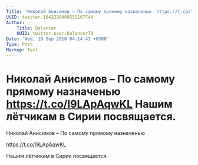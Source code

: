 ```yaml
---
Title: 'Николай Анисимов – По самому прямому назначенью  https://t.co/l9LApAqwKL  Нашим лётчикам в Сирии посвящается.'
UUID: twitter.1042220408555167744
Author:
    Title: Balancer
    UUID: twitter.user.balancer73
Date: 'Wed, 19 Sep 2018 04:14:43 +0300'
Type: Post
Markup: Text
---
```


# Николай Анисимов – По самому прямому назначенью  https://t.co/l9LApAqwKL  Нашим лётчикам в Сирии посвящается.

Николай Анисимов – По самому прямому назначенью

https://t.co/l9LApAqwKL

Нашим лётчикам в Сирии посвящается.
